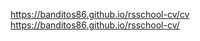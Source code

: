 https://banditos86.github.io/rsschool-cv/cv                                                                                                                     
https://banditos86.github.io/rsschool-cv/

